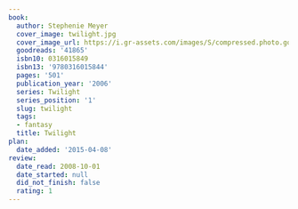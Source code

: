 ```yaml
---
book:
  author: Stephenie Meyer
  cover_image: twilight.jpg
  cover_image_url: https://i.gr-assets.com/images/S/compressed.photo.goodreads.com/books/1361039443l/41865._SX98_.jpg
  goodreads: '41865'
  isbn10: 0316015849
  isbn13: '9780316015844'
  pages: '501'
  publication_year: '2006'
  series: Twilight
  series_position: '1'
  slug: twilight
  tags:
  - fantasy
  title: Twilight
plan:
  date_added: '2015-04-08'
review:
  date_read: 2008-10-01
  date_started: null
  did_not_finish: false
  rating: 1
---
```

